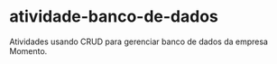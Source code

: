 # atividade-banco-de-dados
 Atividades usando CRUD para gerenciar banco de dados da empresa Momento.
